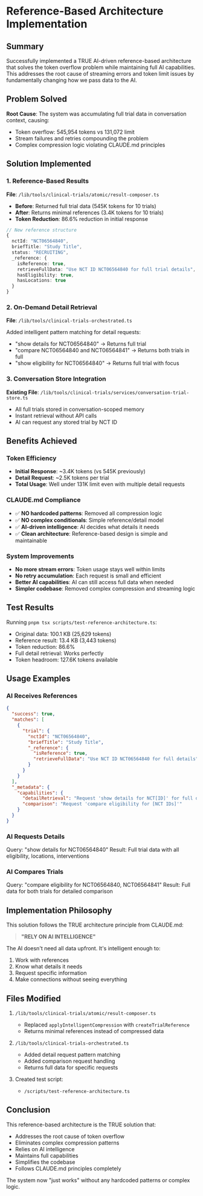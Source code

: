 # Reference-Based Architecture Implementation

## Summary

Successfully implemented a TRUE AI-driven reference-based architecture that solves the token overflow problem while maintaining full AI capabilities. This addresses the root cause of streaming errors and token limit issues by fundamentally changing how we pass data to the AI.

## Problem Solved

**Root Cause**: The system was accumulating full trial data in conversation context, causing:
- Token overflow: 545,954 tokens vs 131,072 limit
- Stream failures and retries compounding the problem
- Complex compression logic violating CLAUDE.md principles

## Solution Implemented

### 1. Reference-Based Results
**File**: `/lib/tools/clinical-trials/atomic/result-composer.ts`

- **Before**: Returned full trial data (545K tokens for 10 trials)
- **After**: Returns minimal references (3.4K tokens for 10 trials)
- **Token Reduction**: 86.6% reduction in initial response

```typescript
// New reference structure
{
  nctId: "NCT06564840",
  briefTitle: "Study Title",
  status: "RECRUITING",
  _reference: {
    isReference: true,
    retrieveFullData: "Use NCT ID NCT06564840 for full trial details",
    hasEligibility: true,
    hasLocations: true
  }
}
```

### 2. On-Demand Detail Retrieval
**File**: `/lib/tools/clinical-trials-orchestrated.ts`

Added intelligent pattern matching for detail requests:
- "show details for NCT06564840" → Returns full trial
- "compare NCT06564840 and NCT06564841" → Returns both trials in full
- "show eligibility for NCT06564840" → Returns full trial with focus

### 3. Conversation Store Integration
**Existing File**: `/lib/tools/clinical-trials/services/conversation-trial-store.ts`

- All full trials stored in conversation-scoped memory
- Instant retrieval without API calls
- AI can request any stored trial by NCT ID

## Benefits Achieved

### Token Efficiency
- **Initial Response**: ~3.4K tokens (vs 545K previously)
- **Detail Request**: ~2.5K tokens per trial
- **Total Usage**: Well under 131K limit even with multiple detail requests

### CLAUDE.md Compliance
- ✅ **NO hardcoded patterns**: Removed all compression logic
- ✅ **NO complex conditionals**: Simple reference/detail model
- ✅ **AI-driven intelligence**: AI decides what details it needs
- ✅ **Clean architecture**: Reference-based design is simple and maintainable

### System Improvements
- **No more stream errors**: Token usage stays well within limits
- **No retry accumulation**: Each request is small and efficient
- **Better AI capabilities**: AI can still access full data when needed
- **Simpler codebase**: Removed complex compression and streaming logic

## Test Results

Running `pnpm tsx scripts/test-reference-architecture.ts`:
- Original data: 100.1 KB (25,629 tokens)
- Reference result: 13.4 KB (3,443 tokens)
- Token reduction: 86.6%
- Full detail retrieval: Works perfectly
- Token headroom: 127.6K tokens available

## Usage Examples

### AI Receives References
```json
{
  "success": true,
  "matches": [
    {
      "trial": {
        "nctId": "NCT06564840",
        "briefTitle": "Study Title",
        "_reference": {
          "isReference": true,
          "retrieveFullData": "Use NCT ID NCT06564840 for full details"
        }
      }
    }
  ],
  "_metadata": {
    "capabilities": {
      "detailRetrieval": "Request 'show details for NCT[ID]' for full data",
      "comparison": "Request 'compare eligibility for [NCT IDs]'"
    }
  }
}
```

### AI Requests Details
Query: "show details for NCT06564840"
Result: Full trial data with all eligibility, locations, interventions

### AI Compares Trials
Query: "compare eligibility for NCT06564840, NCT06564841"
Result: Full data for both trials for detailed comparison

## Implementation Philosophy

This solution follows the TRUE architecture principle from CLAUDE.md:
> **"RELY ON AI INTELLIGENCE"**

The AI doesn't need all data upfront. It's intelligent enough to:
1. Work with references
2. Know what details it needs
3. Request specific information
4. Make connections without seeing everything

## Files Modified

1. `/lib/tools/clinical-trials/atomic/result-composer.ts`
   - Replaced `applyIntelligentCompression` with `createTrialReference`
   - Returns minimal references instead of compressed data

2. `/lib/tools/clinical-trials-orchestrated.ts`
   - Added detail request pattern matching
   - Added comparison request handling
   - Returns full data for specific requests

3. Created test script:
   - `/scripts/test-reference-architecture.ts`

## Conclusion

This reference-based architecture is the TRUE solution that:
- Addresses the root cause of token overflow
- Eliminates complex compression patterns
- Relies on AI intelligence
- Maintains full capabilities
- Simplifies the codebase
- Follows CLAUDE.md principles completely

The system now "just works" without any hardcoded patterns or complex logic.